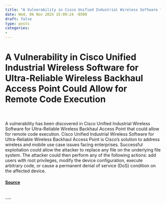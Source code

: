 ```yaml
---
title: "A Vulnerability in Cisco Unified Industrial Wireless Software for Ultra-Reliable Wireless Backhaul Access Point Could Allow for Remote Code Execution"
date: Wed, 06 Nov 2024 15:09:24 -0500
draft: false
type: posts
categories: 
- 
---
```

# A Vulnerability in Cisco Unified Industrial Wireless Software for Ultra-Reliable Wireless Backhaul Access Point Could Allow for Remote Code Execution

<br/>

<br/>
A vulnerability has been discovered in Cisco Unified Industrial Wireless Software for Ultra-Reliable Wireless Backhaul Access Point that could allow for remote code execution. Cisco Unified Industrial Wireless Software for Ultra-Reliable Wireless Backhaul Access Point is Cisco’s solution to address wireless and mobile use case issues facing enterprises. Successful exploitation could allow the attacker to replace any file on the underlying file system. The attacker could then perform any of the following actions: add users with root privileges, modify the device configuration, execute arbitrary code, or cause a permanent denial of service (DoS) condition on the affected device.

#### [Source](https://www.cisecurity.org/advisory/a-vulnerability-in-cisco-unified-industrial-wireless-software-for-ultra-reliable-wireless-backhaul-access-point-could-allow-for-remote-code-execution_2024-123)

<br/>
---
